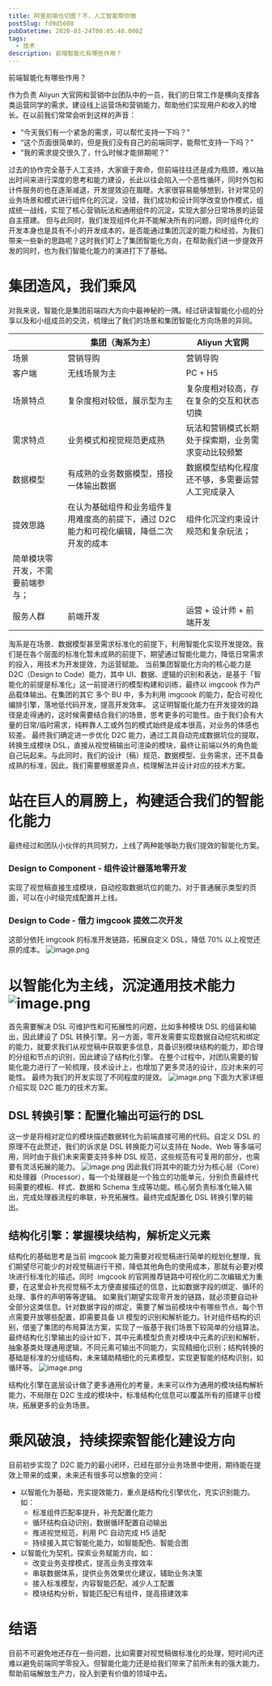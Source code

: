 ```yaml
---
title: 阿里前端也切图？不，人工智能帮你做
postSlug: fd9d5608
pubDatetime: 2020-03-24T00:05:40.000Z
tags:
  - 技术
description: 前端智能化有哪些作用？
---
```


前端智能化有哪些作用？

<!-- more -->

作为负责 Aliyun 大官网和营销中台团队中的一员，我们的日常工作是横向支撑各类运营同学的需求，建设线上运营场和营销能力，帮助他们实现用户和收入的增长。在以前我们常常会听到这样的声音：

- “今天我们有一个紧急的需求，可以帮忙支持一下吗？”
- “这个页面很简单的，但是我们没有自己的前端同学，能帮忙支持一下吗？”
- “我的需求提交很久了，什么时候才能排期呢？”

过去的协作完全基于人工支持，大家疲于奔命，但前端往往还是成为瓶颈，难以抽出时间来进行深度的思考和能力建设，长此以往会陷入一个恶性循环，同时外包和计件服务的也在逐渐减退，开发提效迫在眉睫。大家很容易能够想到，针对常见的业务场景和模式进行组件化的沉淀，没错，我们成功和设计同学改变协作模式，组成统一战线，实现了核心营销玩法和通用组件的沉淀，实现大部分日常场景的运营自主搭建。
但与此同时，我们发现组件化并不能解决所有的问题，同时组件化的开发本身也是具有不小的开发成本的，是否能通过集团沉淀的能力和经验，为我们带来一些新的思路呢？这时我们盯上了集团智能化方向，在帮助我们进一步提效开发的同时，也为我们智能化能力的演进打下了基础。

# 集团造风，我们乘风

对我来说，智能化是集团前端四大方向中最神秘的一隅。经过研读智能化小组的分享以及和小组成员的交流，梳理出了我们的场景和集团智能化方向场景的异同。

|                                  | 集团（淘系为主）                                                                          | Aliyun 大官网                                      |
| -------------------------------- | ----------------------------------------------------------------------------------------- | -------------------------------------------------- |
| 场景                             | 营销导购                                                                                  | 营销导购                                           |
| 客户端                           | 无线场景为主                                                                              | PC + H5                                            |
| 场景特点                         | 复杂度相对较低，展示型为主                                                                | 复杂度相对较高，存在复杂的交互和状态切换           |
| 需求特点                         | 业务模式和视觉规范更成熟                                                                  | 玩法和营销模式长期处于探索期，业务需求变动比较频繁 |
| 数据模型                         | 有成熟的业务数据模型，搭投一体输出数据                                                    | 数据模型结构化程度还不够，多需要运营人工完成录入   |
| 提效思路                         | 在认为基础组件和业务组件复用难度高的前提下，通过 D2C 能力和可视化编辑，降低二次开发的成本 | 组件化沉淀约束设计规范和复杂玩法；                 |
| 简单模块零开发，不需要前端参与； |
| 服务人群                         | 前端开发                                                                                  | 运营 + 设计师 + 前端开发                           |

淘系是在场景、数据模型甚至需求标准化的前提下，利用智能化实现开发提效。我们是在各个层面的标准化暂未成熟的前提下，期望通过智能化能力，降低日常需求的投入，用技术为开发提效，为运营赋能。
当前集团智能化方向的核心能力是 D2C（Design to Code）能力，其中 UI、数据、逻辑的识别和表达，是基于「智能化的前提是标准化」这一前提进行的模型构建和训练，最终以 imgcook 作为产品载体输出。在集团的其它 多个 BU 中，多为利用 imgcook 的能力，配合可视化编排引擎，落地低代码开发，提高开发效率。
这证明智能化能力在开发提效的路径是走得通的，这时候需要结合我们的场景，思考更多的可能性。由于我们会有大量的日常/临时需求，纯粹靠人工或外包的模式始终是成本很高，对业务的体感也较差。
最终我们确定进一步优化 D2C 能力，通过工具自动完成数据坑位的提取，转换生成模块 DSL，直接从视觉稿输出可渲染的模块，最终让前端以外的角色能自己玩起来。与此同时，我们的设计（稿）规范、数据模型、业务需求，还不具备成熟的标准，因此，我们需要根据差异点，梳理解法并设计对应的技术方案。

# 站在巨人的肩膀上，构建适合我们的智能化能力

最终经过和团队小伙伴的共同努力，上线了两种能够助力我们提效的智能化方案。

### Design to Component - 组件设计器落地零开发

实现了视觉稿直接生成模块，自动挖取数据坑位的能力。对于普通展示类型的页面，可以在小时级完成配置并上线。

### Design to Code - 借力 imgcook 提效二次开发

这部分依托 imgcook 的标准开发链路，拓展自定义 DSL，降低 70% 以上视觉还原的成本。
![image.png](https://p1-jj.byteimg.com/tos-cn-i-t2oaga2asx/gold-user-assets/2020/3/24/1710823121947401~tplv-t2oaga2asx-image.image)

# 以智能化为主线，沉淀通用技术能力![image.png](https://p1-jj.byteimg.com/tos-cn-i-t2oaga2asx/gold-user-assets/2020/3/24/1710823123fca0e4~tplv-t2oaga2asx-image.image)

首先需要解决 DSL 可维护性和可拓展性的问题，比如多种模块 DSL 的组装和输出，因此建设了 DSL 转换引擎。另一方面，零开发需要实现数据自动挖坑和绑定的能力，就要求我们从视觉稿中获取更多信息，具备识别模块结构的能力，即合理的分组和节点的识别，因此建设了结构化引擎。
在整个过程中，对团队需要的智能化能力进行了一轮梳理，技术设计上，也增加了更多灵活的设计，应对未来的可能性。
最终为我们的开发实现了不同程度的提效。
![image.png](https://p1-jj.byteimg.com/tos-cn-i-t2oaga2asx/gold-user-assets/2020/3/24/1710823122f3fda6~tplv-t2oaga2asx-image.image)
下面为大家详细介绍实现 D2C 能力的技术方案。

## DSL 转换引擎：配置化输出可运行的 DSL

这一步是将相对定位的模块描述数据转化为前端直接可用的代码。自定义 DSL 的原理不在此赘述，我们的诉求是 DSL 转换能力可以支持在 Node、Web 等多端可用，同时由于我们未来需要支持多种 DSL 规范，这些规范有可复用的部分，也需要有灵活拓展的能力。
![image.png](https://p1-jj.byteimg.com/tos-cn-i-t2oaga2asx/gold-user-assets/2020/3/24/1710823125520598~tplv-t2oaga2asx-image.image)
因此我们将其中的能力分为核心层（Core）和处理器（Processor），每一个处理器是一个独立的功能单元，分别负责最终代码需要的模板、样式、数据和 Schema 生成等功能。核心层负责标准化输入输出，完成处理器流程的串联，补充拓展性。最终完成配置化 DSL 转换引擎的输出。

## 结构化引擎：掌握模块结构，解析定义元素

结构化的基础思考是当前 imgcook 能力需要对视觉稿进行简单的规划化整理，我们期望尽可能少的对视觉稿进行干预，降低其他角色的使用成本，那就有必要对模块进行标准化的描述。同时  imgcook 的官网推荐链路中可视化的二次编辑尤为重要，在这里会补充视觉稿不太方便直接描述的信息，比如数据字段的绑定、循环的处理、事件的声明等等逻辑。
如果我们期望实现零开发的链路，就必须要自动补全部分这类信息。针对数据字段的绑定，需要了解当前模块中有哪些节点、每个节点需要开放哪些配置，即需要具备 UI 模型的识别和解析能力。针对组件结构的识别，借鉴了集团的布局算法方案，实现了一版基于我们场景下较简单的分组算法。
最终结构化引擎输出的设计如下，其中元素模型负责对模块中元素的识别和解析，抽象基类处理通用逻辑，不同元素可输出不同能力，实现精细化识别；结构转换的基础是标准的分组结构，未来辅助精细化的元素模型，实现更智能的结构识别，如循环等。
![image.png](https://p1-jj.byteimg.com/tos-cn-i-t2oaga2asx/gold-user-assets/2020/3/24/1710823126164d1f~tplv-t2oaga2asx-image.image)

结构化引擎在底层设计做了更多通用化的考量，未来可以作为通用的模块结构解析能力，不局限在 D2C 生成的模块中，标准结构化信息可以覆盖所有的搭建平台模块，拓展更多的业务场景。

# 乘风破浪，持续探索智能化建设方向

目前初步实现了 D2C 能力的最小闭环，已经在部分业务场景中使用，期待能在提效上带来的成果，未来还有很多可以想象的空间：

- 以智能化为基础，充实提效能力，重点是结构化引擎优化，充实识别能力。如：
  - 标准组件匹配率提升，补充配置化能力
  - 循环结构自动识别，数据循环配置自动输出
  - 推进视觉规范，利用 PC 自动完成 H5 适配
  - 持续接入其它智能化能力，如智能配色、智能合图
- 以智能化为契机，探索业务赋能方向，如：
  - 改变业务支撑模式，提高业务支撑效率
  - 串联数据体系，提供业务效果优化建议，辅助业务决策
  - 接入标准模型，内容智能匹配，减少人工配置
  - 模块结构分析，智能匹配已有组件，提高搭建效率

# 结语

目前不可避免地还存在一些问题，比如需要对视觉稿做标准化的处理，短时间内还难以避免前端同学零投入。但智能化能力还是给我们带来了前所未有的强大能力，帮助前端解放生产力，投入到更有价值的领域中去。

